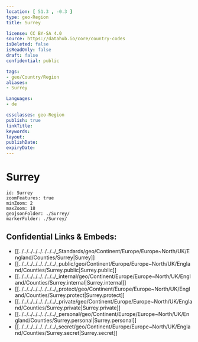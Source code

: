 ```yaml
---
location: [ 51.3 , -0.3 ] 
type: geo-Region
title: Surrey

license: CC BY-SA 4.0
source: https://datahub.io/core/country-codes
isDeleted: false
isReadOnly: false
draft: false
confidential: public

tags:
- geo/Country/Region
aliases:
- Surrey

Languages:
- de

cssclasses: geo-Region
publish: true
linkTitle: 
keywords: 
layout: 
publishDate: 
expiryDate: 
---
```


# Surrey

```leaflet
id: Surrey
zoomFeatures: true 
minZoom: 2 
maxZoom: 18
geojsonFolder: ./Surrey/
markerFolder: ./Surrey/
```


## Confidential Links & Embeds: 
- [[../../../../../../../../_Standards/geo/Continent/Europe/Europe~North/UK/England/Counties/Surrey|Surrey]] 
- [[../../../../../../../../_public/geo/Continent/Europe/Europe~North/UK/England/Counties/Surrey.public|Surrey.public]] 
- [[../../../../../../../../_internal/geo/Continent/Europe/Europe~North/UK/England/Counties/Surrey.internal|Surrey.internal]] 
- [[../../../../../../../../_protect/geo/Continent/Europe/Europe~North/UK/England/Counties/Surrey.protect|Surrey.protect]] 
- [[../../../../../../../../_private/geo/Continent/Europe/Europe~North/UK/England/Counties/Surrey.private|Surrey.private]] 
- [[../../../../../../../../_personal/geo/Continent/Europe/Europe~North/UK/England/Counties/Surrey.personal|Surrey.personal]] 
- [[../../../../../../../../_secret/geo/Continent/Europe/Europe~North/UK/England/Counties/Surrey.secret|Surrey.secret]] 


